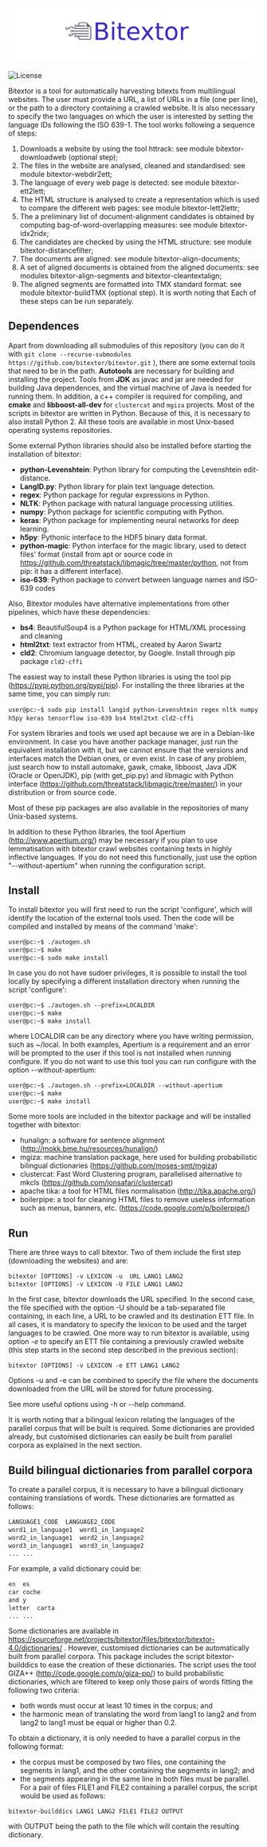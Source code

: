 
![Banner](img/banner.png?raw=true)
=====

![License](https://img.shields.io/badge/License-GPLv3-blue.svg)

Bitextor is a tool for automatically harvesting bitexts from multilingual websites. The user must provide a URL, a list of URLs in a file (one per line), or the path to a directory containing a crawled website. It is also necessary to specify the two languages on which the user is interested by setting the language IDs following the ISO 639-1. The tool works following a sequence of steps:
  1. Downloads a website by using the tool httrack: see module bitextor-downloadweb (optional step);
  2. The files in the website are analysed, cleaned and standardised: see module bitextor-webdir2ett;
  3. The language of every web page is detected: see module bitextor-ett2lett;
  4. The HTML structure is analysed to create a representation which is used to compare the different web pages: see module bitextor-lett2lettr;
  5. The a preliminary list of document-alignment candidates is obtained by computing bag-of-word-overlapping measures: see module bitextor-idx2ridx;
  6. The candidates are checked by using the HTML structure: see module bitextor-distancefilter;
  7. The documents are aligned: see module bitextor-align-documents;
  8. A set of aligned documents is obtained from the aligned documents: see modules bitextor-align-segments and bitextor-cleantextalign;
  9. The aligned segments are formatted into TMX standard format: see module bitextor-buildTMX (optional step).
It is worth noting that Each of these steps can be run separately.


## Dependences

Apart from downloading all submodules of this repository (you can do it with `git clone --recurse-submodules https://github.com/bitextor/bitextor.git` ), there are some external tools that need to be in the path. **Autotools** are necessary for building and installing the project. Tools from **JDK** as javac and jar are needed for building Java dependences, and the virtual machine of Java is needed for running them. In addition, a c++ compiler is required for compiling, and **cmake** and **libboost-all-dev** for `clustercat` and `mgiza` projects. Most of the scripts in bitextor are written in Python. Because of this, it is necessary to also install Python 2. All these tools are available in most Unix-based operating systems repositories.

Some external Python libraries should also be installed before starting the installation of bitextor:

- **python-Levenshtein**: Python library for computing the Levenshtein edit-distance.
- **LangID.py**: Python library for plain text language detection.
- **regex**: Python package for regular expressions in Python.
- **NLTK**: Python package with natural language processing utilities.
- **numpy**: Python package for scientific computing with Python.
- **keras**: Python package for implementing neural networks for deep learning.
- **h5py**: Pythonic interface to the HDF5 binary data format.
- **python-magic**: Python interface for the magic library, used to detect files' format (install from apt or source code in https://github.com/threatstack/libmagic/tree/master/python, not from pip: it has a different interface).
- **iso-639**: Python package to convert between language names and ISO-639 codes

Also, Bitextor modules have alternative implementations from other pipelines, which have these dependencies:
- **bs4**: BeautifulSoup4 is a Python package for HTML/XML processing and cleaning
- **html2txt**: text extractor from HTML, created by Aaron Swartz
- **cld2**: Chromium language detector, by Google. Install through pip package `cld2-cffi`

The easiest way to install these Python libraries is using the tool pip (https://pypi.python.org/pypi/pip). For installing the three libraries at the same time, you can simply run:

`user@pc:~$ sudo pip install langid python-Levenshtein regex nltk numpy h5py keras tensorflow iso-639 bs4 html2txt cld2-cffi`

For system libraries and tools we used apt because we are in a Debian-like environment. In case you have another package manager, just run the equivalent installation with it, but we cannot ensure that the versions and interfaces match the Debian ones, or even exist. In case of any problem, just search how to install automake, gawk, cmake, libboost, Java JDK (Oracle or OpenJDK), pip (with get_pip.py) and libmagic with Python interface (https://github.com/threatstack/libmagic/tree/master/) in your distribution or from source code.

Most of these pip packages are also available in the repositories of many Unix-based systems.

In addition to these Python libraries, the tool Apertium (http://www.apertium.org/) may be necessary if you plan to use lemmatisation with bitextor crawl websites containing texts in highly inflective languages. If you do not need this functionally, just use the option "--without-apertium" when running the configuration script.


## Install

To install bitextor you will first need to run the script 'configure', which will identify the location of the external tools used. Then the code will be compiled and installed by means of the command 'make':

```
user@pc:~$ ./autogen.sh
user@pc:~$ make
user@pc:~$ sudo make install
```

In case you do not have sudoer privileges, it is possible to install the tool locally by specifying a different installation directory when running the script 'configure':

```
user@pc:~$ ./autogen.sh --prefix=LOCALDIR
user@pc:~$ make
user@pc:~$ make install
```

where LOCALDIR can be any directory where you have writing permission, such as ~/local. In both examples, Apertium is a requirement and an error will be prompted to the user if this tool is not installed when running configure. If you do not want to use this tool you can run configure with the option --without-apertium:

```
user@pc:~$ ./autogen.sh --prefix=LOCALDIR --without-apertium
user@pc:~$ make
user@pc:~$ make install
```

Some more tools are included in the bitextor package and will be installed together with bitextor:
- hunalign: a software for sentence alignment (<http://mokk.bme.hu/resources/hunalign/>)
- mgiza: machine translation package, here used for building probabilistic bilingual dictionaries (<https://github.com/moses-smt/mgiza>)
- clustercat: Fast Word Clustering program, parallelised alternative to mkcls (<https://github.com/jonsafari/clustercat>)
- apache tika: a tool for HTML files normalisation (<http://tika.apache.org/>)
- boilerpipe: a tool for cleaning HTML files to remove useless information such as menus, banners, etc. (<https://code.google.com/p/boilerpipe/>)


## Run

There are three ways to call bitextor. Two of them include the first step (downloading the websites) and are:
```
bitextor [OPTIONS] -v LEXICON -u  URL LANG1 LANG2
bitextor [OPTIONS] -v LEXICON -U FILE LANG1 LANG2
```
In the first case, bitextor downloads the URL specified. In the second case, the file specified with the option -U should be a tab-separated file containing, in each line, a URL to be crawled and its destination ETT file. In all cases, it is mandatory to specify the lexicon to be used and the target languages to be crawled. One more way to run bitextor is available, using option *-e* to specify an ETT file containing a previously crawled website (this step starts in the second step described in the previous section): 
```
bitextor [OPTIONS] -v LEXICON -e ETT LANG1 LANG2
```
Options -u and -e can be combined to specify the file where the documents downloaded from the URL will be stored for future processing.

See more useful options using -h or --help command.

It is worth noting that a bilingual lexicon relating the languages of the parallel corpus that will be built is required. Some dictionaries are provided already, but customised dictionaries can easily be built from parallel corpora as explained in the next section.

## Build bilingual dictionaries from parallel corpora

To create a parallel corpus, it is necessary to have a bilingual dictionary containing translations of words. These dictionaries are formatted as follows:
```
LANGUAGE1_CODE	LANGUAGE2_CODE
word1_in_language1	word1_in_language2
word2_in_language1	word2_in_language2
word3_in_language1	word3_in_language2
...	...
```
For example, a valid dictionary could be:
```
en	es
car	coche
and	y
letter	carta
...	...
```
Some dictionaries are available in https://sourceforge.net/projects/bitextor/files/bitextor/bitextor-4.0/dictionaries/ . However, customised dictionaries can be automatically built from parallel corpora. This package includes the script bitextor-builddics to ease the creation of these dictionaries. The script uses the tool GIZA++ (http://code.google.com/p/giza-pp/) to build probabilistic dictionaries, which are filtered to keep only those pairs of words fitting the following two criteria:
- both words must occur at least 10 times in the corpus; and
- the harmonic mean of translating the word from lang1 to lang2 and from lang2 to lang1 must be equal or higher than 0.2.

To obtain a dictionary, it is only needed to have a parallel corpus in the following format:
 - the corpus must be composed by two files, one containing the segments in lang1, and the other containing the segments in lang2; and
 - the segments appearing in the same line in both files must be parallel.
For a pair of files FILE1 and FILE2 containing a parallel corpus, the script would be used as follows:
```
bitextor-builddics LANG1 LANG2 FILE1 FILE2 OUTPUT
```
with OUTPUT being the path to the file which will contain the resulting dictionary.






